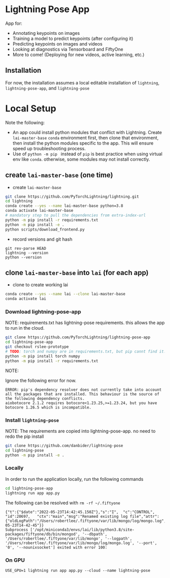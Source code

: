 # Lightning Pose App

App for:
* Annotating keypoints on images
* Training a model to predict keypoints (after configuring it)
* Predicting keypoints on images and videos
* Looking at diagnostics via Tensorboard and FiftyOne
* More to come! (Deploying for new videos, active learning, etc.)

## Installation
For now, the installation assumes a local editable installation of `lightning`, `lightning-pose-app`, and `lightning-pose` 

# Local Setup

Note the following:

- An app could install python modules that conflict with Lightning.  Create `lai-master-base` `conda` environment first, then clone that environment, then install the python modules specific to the app.  This will ensure speed up troubleshooting process.
- Use of `python -m pip ` instead of `pip` is best practice when using virtual env like `conda`.  otherwise, some modules may not install correctly.

## create `lai-master-base` (one time)

- create `lai-master-base`
```bash
git clone https://github.com/PyTorchLightning/lightning.git
cd lightning
conda create --yes --name lai-master-base python=3.8
conda activate lai-master-base
# mandatory step to pull the dependencies from extra-index-url
python -m pip install -r requirements.txt 
python -m pip install -e .
python scripts/download_frontend.py
```

- record versions and git hash
```
git rev-parse HEAD
lightning --version
python --version
```

## clone `lai-master-base` into `lai` (for each app)

- clone to create working lai
```bash
conda create --yes --name lai --clone lai-master-base
conda activate lai
```

### Download lightning-pose-app

NOTE: requirements.txt has lightning-pose requirements.  this allows the app to run in the cloud.
```bash
git clone https://github.com/PyTorchLightning/lightning-pose-app
cd lightning-pose-app
git checkout rslee-prototype
# TODO: torch and numpy are in requirements.txt, but pip cannt find it. so install first before the rest
python -m pip install torch numpy
python -m pip install -r requirements.txt
```

NOTE: 

Ignore the following error for now.

```
ERROR: pip's dependency resolver does not currently take into account all the packages that are installed. This behaviour is the source of the following dependency conflicts.
aiobotocore 2.1.2 requires botocore<1.23.25,>=1.23.24, but you have botocore 1.26.5 which is incompatible.
```


### Install `lightning-pose`
NOTE:  The requirements are copied into lightning-pose-app.  no need to redo the pip install

```bash
git clone https://github.com/danbider/lightning-pose
cd lightning-pose
python -m pip install -e .
```

### Locally

In order to run the application locally, run the following commands

```bash
cd lightning-pose-app
lightning run app app.py
```

The following can be resolved with `rm -rf ~/.fiftyone`

```
{"t":{"$date":"2022-05-23T14:42:45.150Z"},"s":"I",  "c":"CONTROL",  "id":20697,   "ctx":"main","msg":"Renamed existing log file","attr":{"oldLogPath":"/Users/robertlee/.fiftyone/var/lib/mongo/log/mongo.log","newLogPath":"/Users/robertlee/.fiftyone/var/lib/mongo/log/mongo.log.2022-05-23T14-42-45"}}
Subprocess ['/opt/miniconda3/envs/lai/lib/python3.8/site-packages/fiftyone/db/bin/mongod', '--dbpath', '/Users/robertlee/.fiftyone/var/lib/mongo', '--logpath', '/Users/robertlee/.fiftyone/var/lib/mongo/log/mongo.log', '--port', '0', '--nounixsocket'] exited with error 100:
```

### On GPU
```
USE_GPU=1 lightning run app app.py --cloud --name lightning-pose
```
